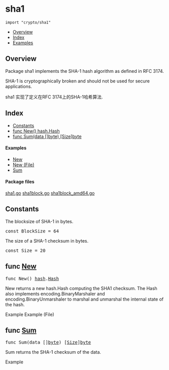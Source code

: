 

# sha1
`import "crypto/sha1"`

* [Overview](#pkg-overview)
* [Index](#pkg-index)
* [Examples](#pkg-examples)

## <a id="pkg-overview">Overview</a>
Package sha1 implements the SHA-1 hash algorithm as defined in RFC 3174.

SHA-1 is cryptographically broken and should not be used for secure
applications.

sha1 实现了定义在RFC 3174上的SHA-1哈希算法.


## <a id="pkg-index">Index</a>
* [Constants](#pkg-constants)
* [func New() hash.Hash](#New)
* [func Sum(data []byte) [Size]byte](#Sum)


#### <a id="pkg-examples">Examples</a>
* [New](#example_New)
* [New (File)](#example_New_file)
* [Sum](#example_Sum)


#### <a id="pkg-files">Package files</a>
[sha1.go](https://golang.org/src/crypto/sha1/sha1.go) [sha1block.go](https://golang.org/src/crypto/sha1/sha1block.go) [sha1block_amd64.go](https://golang.org/src/crypto/sha1/sha1block_amd64.go) 


## <a id="pkg-constants">Constants</a>
The blocksize of SHA-1 in bytes.


<pre>const <span id="BlockSize">BlockSize</span> = 64</pre>The size of a SHA-1 checksum in bytes.


<pre>const <span id="Size">Size</span> = 20</pre>



## <a id="New">func</a> [New](https://golang.org/src/crypto/sha1/sha1.go?s=2818:2838#L111)
<pre>func New() <a href="/pkg/hash/">hash</a>.<a href="/pkg/hash/#Hash">Hash</a></pre>
New returns a new hash.Hash computing the SHA1 checksum. The Hash also
implements encoding.BinaryMarshaler and encoding.BinaryUnmarshaler to
marshal and unmarshal the internal state of the hash.


<a id="example_New">Example</a>
<a id="example_New_file">Example (File)</a>

## <a id="Sum">func</a> [Sum](https://golang.org/src/crypto/sha1/sha1.go?s=5970:6002#L251)
<pre>func Sum(data []<a href="/pkg/builtin/#byte">byte</a>) [<a href="#Size">Size</a>]<a href="/pkg/builtin/#byte">byte</a></pre>
Sum returns the SHA-1 checksum of the data.


<a id="example_Sum">Example</a>







